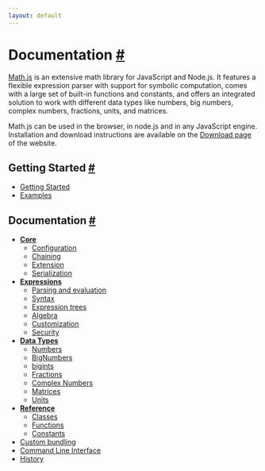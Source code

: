 ```yaml
---
layout: default
---
```


<h1 id="documentation">Documentation <a href="#documentation" title="Permalink">#</a></h1>

[Math.js](https://mathjs.org) is an extensive math library for JavaScript and Node.js. It features a flexible expression parser with support for symbolic computation, comes with a large set of built-in functions and constants, and offers an integrated solution to work with different data types like numbers, big numbers, complex numbers, fractions, units, and matrices.

Math.js can be used in the browser, in node.js and in any JavaScript engine. Installation and download instructions are available on the [Download page](https://mathjs.org/download.html) of the website.

<h2 id="getting-started">Getting Started <a href="#getting-started" title="Permalink">#</a></h2>

- [Getting Started](getting_started.html)
- [Examples](//mathjs.org/examples/index.html)

<h2 id="documentation">Documentation <a href="#documentation" title="Permalink">#</a></h2>

- **[Core](core/index.html)**
  - [Configuration](core/configuration.html)
  - [Chaining](core/chaining.html)
  - [Extension](core/extension.html)
  - [Serialization](core/serialization.html)
- **[Expressions](expressions/index.html)**
  - [Parsing and evaluation](expressions/parsing.html)
  - [Syntax](expressions/syntax.html)
  - [Expression trees](expressions/expression_trees.html)
  - [Algebra](expressions/algebra.html)
  - [Customization](expressions/customization.html)
  - [Security](expressions/security.html)
- **[Data Types](datatypes/index.html)**
  - [Numbers](datatypes/numbers.html)
  - [BigNumbers](datatypes/bignumbers.html)
  - [bigints](datatypes/bigints.html)
  - [Fractions](datatypes/fractions.html)
  - [Complex Numbers](datatypes/complex_numbers.html)
  - [Matrices](datatypes/matrices.html)
  - [Units](datatypes/units.html)
- **[Reference](reference/index.html)**
  - [Classes](reference/classes.html)
  - [Functions](reference/functions.html)
  - [Constants](reference/constants.html)
- [Custom bundling](custom_bundling.html)
- [Command Line Interface](command_line_interface.html)
- [History](../history.html)

